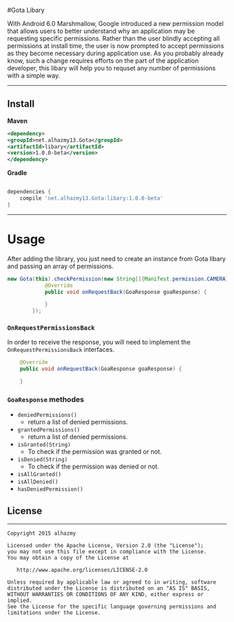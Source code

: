 
#Gota Libary

With Android 6.0 Marshmallow, Google introduced a new permission model that allows users to better understand why an application may be requesting specific permissions. Rather than the user blindly accepting all permissions at install time, the user is now prompted to accept permissions as they become necessary during application use. As you probably already know, such a change requires efforts on the part of the application developer, this libary will help you to requset any number of permissions with a simple way.

------ 
## Install
**Maven**

```xml
<dependency>
<groupId>net.alhazmy13.Gota</groupId>
<artifactId>libary</artifactId>
<version>1.0.0-beta</version>
</dependency>
```

**Gradle**

```gradle

dependencies {
	compile 'net.alhazmy13.Gota:libary:1.0.0-beta'
}
```

------ 
# Usage


After adding the library, you just need to create an instance from Gota libary and passing an array of permissions.

```java
new Gota(this).checkPermission(new String[]{Manifest.permission.CAMERA}, new Gota.OnRequestPermissionsBack() {
            @Override
            public void onRequestBack(GoaResponse goaResponse) {

            }
        });
```
### `OnRequestPermissionsBack`
In order to receive the response, you will need to implement the `OnRequestPermissionsBack`  interfaces.
```java
    @Override
    public void onRequestBack(GoaResponse goaResponse) {

    }
```

 ### `GoaResponse` methodes
 
 * `deniedPermissions()` 
     * return a list of denied permissions.
 * `grantedPermissions()`
      * return a list of denied permissions.
 * `isGranted(String)`
    * To check if the permission was granted or not.   
 *  `isDenied(String)`
    * To check if the permission was denied or not.   
 * `isAllGranted()`
 * `isAllDenied()`
 * `hasDeniedPermission()`


## License
------ 
    Copyright 2015 alhazmy

    Licensed under the Apache License, Version 2.0 (the "License");
    you may not use this file except in compliance with the License.
    You may obtain a copy of the License at

       http://www.apache.org/licenses/LICENSE-2.0

    Unless required by applicable law or agreed to in writing, software
    distributed under the License is distributed on an "AS IS" BASIS,
    WITHOUT WARRANTIES OR CONDITIONS OF ANY KIND, either express or implied.
    See the License for the specific language governing permissions and
    limitations under the License.
    

